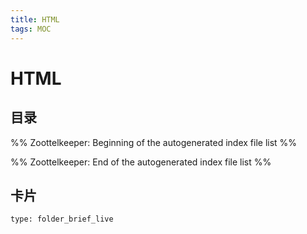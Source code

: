 ```yaml
---
title: HTML
tags: MOC
---
```

# HTML

## 目录



%% Zoottelkeeper: Beginning of the autogenerated index file list  %%

%% Zoottelkeeper: End of the autogenerated index file list  %%












## 卡片

```ccard
type: folder_brief_live
```



















